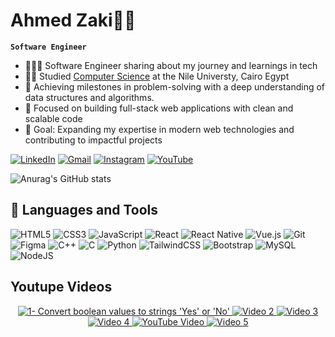 # Ahmed Zaki🧑‍💻

**`Software Engineer`**

<!--
**ahmmedzakii/ahmmedzakii** is a ✨ _special_ ✨ repository because its `README.md` (this file) appears on your GitHub profile.

Here are some ideas to get you started:
-->

- 👩🏻‍💻 Software Engineer sharing about my journey and learnings in tech <br/>
- 👨‍🎓 Studied [Computer Science](https://www.nu.edu.eg/) at the Nile Universty, Cairo Egypt<br/>
- 🧩 Achieving milestones in problem-solving with a deep understanding of data structures and algorithms.
- 🚀 Focused on building full-stack web applications with clean and scalable code <br/>
- 🎯 Goal: Expanding my expertise in modern web technologies and contributing to impactful projects <br/>


[![LinkedIn](https://img.shields.io/badge/linkedin-%230077B5.svg?style=for-the-badge&logo=linkedin&logoColor=white)](https://www.linkedin.com/in/ahmed-zaki-907026342/)
[![Gmail](https://img.shields.io/badge/Gmail-D14836?style=for-the-badge&logo=gmail&logoColor=white)](ahmedzakizakijr@gmail.com)
[![Instagram](https://img.shields.io/badge/Instagram-%23E4405F.svg?style=for-the-badge&logo=Instagram&logoColor=white)](https://www.instagram.com/ahmmedzakii_/?utm_source=ig_web_button_share_sheet)
[![YouTube](https://img.shields.io/badge/YouTube-%23FF0000.svg?style=for-the-badge&logo=YouTube&logoColor=white)](https://www.youtube.com/@AhmeedZaki) 

![Anurag's GitHub stats](https://github-readme-stats.vercel.app/api?username=ahmmedzakii&show_icons=true&theme=radical)

## 🧰 Languages and Tools
![HTML5](https://img.shields.io/badge/html5-%23E34F26.svg?style=for-the-badge&logo=html5&logoColor=white)
![CSS3](https://img.shields.io/badge/css3-%231572B6.svg?style=for-the-badge&logo=css3&logoColor=white)
![JavaScript](https://img.shields.io/badge/javascript-%23323330.svg?style=for-the-badge&logo=javascript&logoColor=%23F7DF1E)
![React](https://img.shields.io/badge/react-%2320232a.svg?style=for-the-badge&logo=react&logoColor=%2361DAFB)
![React Native](https://img.shields.io/badge/react_native-%2320232a.svg?style=for-the-badge&logo=react&logoColor=%2361DAFB)
![Vue.js](https://img.shields.io/badge/vuejs-%2335495e.svg?style=for-the-badge&logo=vuedotjs&logoColor=%234FC08D)
![Git](https://img.shields.io/badge/git-%23F05033.svg?style=for-the-badge&logo=git&logoColor=white)
![Figma](https://img.shields.io/badge/figma-%23F24E1E.svg?style=for-the-badge&logo=figma&logoColor=white)
![C++](https://img.shields.io/badge/c++-%2300599C.svg?style=for-the-badge&logo=c%2B%2B&logoColor=white)
![C](https://img.shields.io/badge/c-%2300599C.svg?style=for-the-badge&logo=c&logoColor=white)
![Python](https://img.shields.io/badge/python-3670A0?style=for-the-badge&logo=python&logoColor=ffdd54)
![TailwindCSS](https://img.shields.io/badge/tailwindcss-%2338B2AC.svg?style=for-the-badge&logo=tailwind-css&logoColor=white)
![Bootstrap](https://img.shields.io/badge/bootstrap-%238511FA.svg?style=for-the-badge&logo=bootstrap&logoColor=white)
![MySQL](https://img.shields.io/badge/mysql-4479A1.svg?style=for-the-badge&logo=mysql&logoColor=white)
![NodeJS](https://img.shields.io/badge/node.js-6DA55F?style=for-the-badge&logo=node.js&logoColor=white)

## Youtupe Videos
<p align="center">
  <a href="https://youtu.be/GbqJ8KNPJoA?si=37mxriNpLnGPE3Xc" target="_blank">
    <img src="https://ytcards.demolab.com/?id=GbqJ8KNPJoA&title=Convert+boolean+values+to+strings+'Yes'+or+'No'&lang=en&background_color=%230d1117&title_color=%23ffffff&stats_color=%23dedede&max_title_lines=1&width=300&border_radius=10" alt="1- Convert boolean values to strings 'Yes' or 'No'">
  </a>
  <a href="https://youtu.be/zNJF9oj1gWc?si=9SC6K6Xr9FxK3eBO" target="_blank">
    <img src="https://ytcards.demolab.com/?id=zNJF9oj1gWc&title=Merging+sorted+integer+arrays2&lang=en&background_color=%230d1117&title_color=%23ffffff&stats_color=%23dedede&max_title_lines=1&width=300&border_radius=10" alt="Video 2">
  </a>
  <a href="https://youtu.be/Z7D8ioMP1jU?si=zjTLXilX7-k_uQvm" target="_blank">
    <img src="https://ytcards.demolab.com/?id=Z7D8ioMP1jU&title=Area+or+Perimeter&lang=en&background_color=%230d1117&title_color=%23ffffff&stats_color=%23dedede&max_title_lines=1&width=300&border_radius=10" alt="Video 3">
  </a>
  <a href="https://youtu.be/jtp6l-9-z0k?si=RBY3Chh4UV07VjZd" target="_blank">
    <img src="https://ytcards.demolab.com/?id=jtp6l-9-z0k&title=Sum+mixed+Array&lang=en&background_color=%230d1117&title_color=%23ffffff&stats_color=%23dedede&max_title_lines=1&width=300&border_radius=10" alt="Video 4">
  </a>
    <a href="https://youtu.be/YYoVIKskaqM?si=Yw7BX8wusv78ydsI" target="_blank">
    <img src="https://ytcards.demolab.com/?id=YYoVIKskaqM&title=Ensure+question&lang=en&background_color=%230d1117&title_color=%23ffffff&stats_color=%23dedede&max_title_lines=1&width=300&border_radius=10" alt="YouTube Video">
  </a>
  <a href="https://youtu.be/vDXwKWigDTg?si=um9aH1oaJ4wl89l4" target="_blank">
    <img src="https://ytcards.demolab.com/?id=vDXwKWigDTg&title=Convert+String+To+Array&lang=en&background_color=%230d1117&title_color=%23ffffff&stats_color=%23dedede&max_title_lines=1&width=300&border_radius=10" alt="Video 5">
  </a>
</p>


